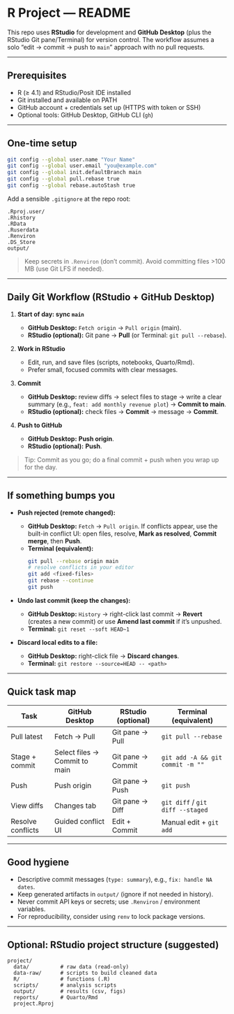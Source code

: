 # R Project — README

This repo uses **RStudio** for development and **GitHub Desktop** (plus the RStudio Git pane/Terminal) for version control. The workflow assumes a solo “edit → commit → push to `main`” approach with no pull requests.

---

## Prerequisites
- R (≥ 4.1) and RStudio/Posit IDE installed
- Git installed and available on PATH
- GitHub account + credentials set up (HTTPS with token or SSH)
- Optional tools: GitHub Desktop, GitHub CLI (`gh`)

---

## One-time setup
```bash
git config --global user.name "Your Name"
git config --global user.email "you@example.com"
git config --global init.defaultBranch main
git config --global pull.rebase true
git config --global rebase.autoStash true
```

Add a sensible `.gitignore` at the repo root:
```
.Rproj.user/
.Rhistory
.RData
.Ruserdata
.Renviron
.DS_Store
output/
```
> Keep secrets in `.Renviron` (don’t commit). Avoid committing files >100 MB (use Git LFS if needed).

---

## Daily Git Workflow (RStudio + GitHub Desktop)

1) **Start of day: sync `main`**
   - **GitHub Desktop:** `Fetch origin` → `Pull origin` (main).
   - **RStudio (optional):** Git pane → **Pull** (or Terminal: `git pull --rebase`).

2) **Work in RStudio**
   - Edit, run, and save files (scripts, notebooks, Quarto/Rmd).
   - Prefer small, focused commits with clear messages.

3) **Commit**
   - **GitHub Desktop:** review diffs → select files to stage → write a clear summary (e.g., `feat: add monthly revenue plot`) → **Commit to main**.
   - **RStudio (optional):** check files → **Commit** → message → **Commit**.

4) **Push to GitHub**
   - **GitHub Desktop:** **Push origin**.
   - **RStudio (optional):** **Push**.

> Tip: Commit as you go; do a final commit + push when you wrap up for the day.

---

## If something bumps you

- **Push rejected (remote changed):**
  - **GitHub Desktop:** `Fetch` → `Pull origin`. If conflicts appear, use the built-in conflict UI: open files, resolve, **Mark as resolved**, **Commit merge**, then **Push**.
  - **Terminal (equivalent):**
    ```bash
    git pull --rebase origin main
    # resolve conflicts in your editor
    git add <fixed-files>
    git rebase --continue
    git push
    ```

- **Undo last commit (keep the changes):**
  - **GitHub Desktop:** `History` → right-click last commit → **Revert** (creates a new commit) or use **Amend last commit** if it’s unpushed.
  - **Terminal:** `git reset --soft HEAD~1`

- **Discard local edits to a file:**
  - **GitHub Desktop:** right-click file → **Discard changes**.
  - **Terminal:** `git restore --source=HEAD -- <path>`

---

## Quick task map

| Task                     | GitHub Desktop                         | RStudio (optional)     | Terminal (equivalent)            |
|--------------------------|----------------------------------------|------------------------|----------------------------------|
| Pull latest              | Fetch → Pull                           | Git pane → Pull        | `git pull --rebase`              |
| Stage + commit           | Select files → Commit to main          | Git pane → Commit      | `git add -A && git commit -m ""` |
| Push                     | Push origin                            | Git pane → Push        | `git push`                       |
| View diffs               | Changes tab                            | Git pane → Diff        | `git diff` / `git diff --staged` |
| Resolve conflicts        | Guided conflict UI                     | Edit + Commit          | Manual edit + `git add`          |

---

## Good hygiene
- Descriptive commit messages (`type: summary`), e.g., `fix: handle NA dates`.
- Keep generated artifacts in `output/` (ignore if not needed in history).
- Never commit API keys or secrets; use `.Renviron` / environment variables.
- For reproducibility, consider using `renv` to lock package versions.

---

## Optional: RStudio project structure (suggested)
```
project/
  data/          # raw data (read-only)
  data-raw/      # scripts to build cleaned data
  R/             # functions (.R)
  scripts/       # analysis scripts
  output/        # results (csv, figs)
  reports/       # Quarto/Rmd
  project.Rproj
```
